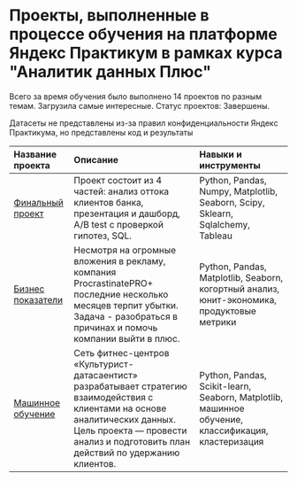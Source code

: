 # Проекты, выполненные в процессе обучения на платформе Яндекс Практикум в рамках курса "Аналитик данных Плюс"

Всего за время обучения было выполнено 14 проектов по разным темам. Загрузила самые интересные. 
Статус проектов: Завершены.

Датасеты не представлены из-за правил конфиденциальности Яндекс Практикума, но представлены код и результаты


| Название проекта       | Описание               | Навыки и инструменты        |
| :--------------------  | :----------------------|:----------------------------|
| [Финальный проект](https://github.com/Polinanabokina/yandex_projects-/tree/main/final_project) |Проект состоит из 4 частей: анализ оттока клиентов банка, презентация и дашборд, A/B test с проверкой гипотез, SQL. | Python, Pandas, Numpy, Matplotlib, Seaborn, Scipy, Sklearn, Sqlalchemy, Tableau |
| [Бизнес показатели](https://github.com/Polinanabokina/yandex_projects-/tree/main/business_indicators)  | Несмотря на огромные вложения в рекламу, компания ProcrastinatePRO+ последние несколько месяцев терпит убытки. Задача - разобраться в причинах и помочь компании выйти в плюс. | Python, Pandas, Matplotlib, Seaborn, когортный анализ, юнит-экономика, продуктовые метрики|
| [Машинное обучение](https://github.com/Polinanabokina/yandex_projects-/tree/main/machine_learning)  |Сеть фитнес-центров «Культурист-датасаентист» разрабатывает стратегию взаимодействия с клиентами на основе аналитических данных. Цель проекта — провести анализ и подготовить план действий по удержанию клиентов.| Python, Pandas, Scikit-learn, Seaborn, Matplotlib, машинное обучение, классификация, кластеризация|

